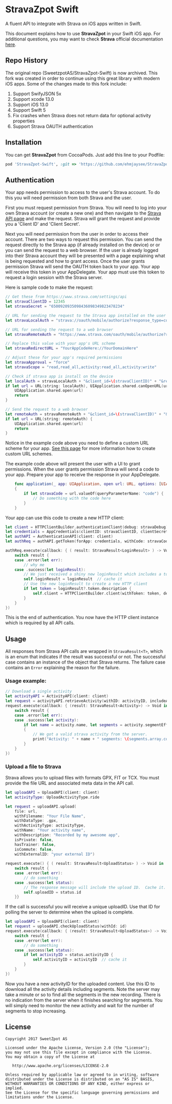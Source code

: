 # StravaZpot Swift

A fluent API to integrate with Strava on iOS apps written in Swift.

This document explains how to use **StravaZpot** in your Swift iOS app. For additional questions, you may want to check **Strava** official documentation [here](https://strava.github.io/api/).

## Repo History

The original repo (SweetzpotAS/StravaZpot-Swift) is now archived. This fork was created in order to continue using this great library with modern iOS apps. Some of the changes made to this fork include:
1) Support SwifyJSON 5x
2) Support xcode 13.0
3) Support iOS 13.0
4) Support Swift 5
5) Fix crashes when Strava does not return data for optional activity properties 
6) Support Strava OAUTH authentication

## Installation

You can get **StravaZpot** from CocoaPods. Just add this line to your Podfile:

```ruby
pod 'StravaZpot-Swift', :git => 'https://github.com/ehmjaysee/StravaZpot-Swift.git'
```
 
## Authentication

Your app needs permission to access to the user's Strava account. To do this you will need permission from both Strava and the user. 

First you must request permission from Strava. You will need to log into your own Strava account (or create a new one) and then navigate to the [Strava API page](https://www.strava.com/settings/api) and make the request. Strava will grant the request and provide you a 'Client ID' and 'Client Secret'. 

Next you will need permission from the user in order to access their account. There are two ways to request this permission. You can send the request directly to the Strava app (if already installed on the device) or or you can send the request to a web browser. If the user is already logged into their Strava account they will be presented with a page explaining what is being requested and how to grant access. Once the user grants permission Strava will send the OAUTH token back to your app. Your app will receive this token in your AppDelegate. Your app must use this token to request a login session with the Strava server. 

Here is sample code to make the request:
  
```swift
// Get these from https://www.strava.com/settings/api
let stravaClientID = 12345
let stravaSecret = "6500920935098436098349823478234"

// URL for sending the request to the Strava app installed on the user's device
let stravaLocalAuth = "strava://oauth/mobile/authorize?response_type=code&state=ios"

// URL for sending the request to a web browser
let stravaRemoteAuth = "https://www.strava.com/oauth/mobile/authorize?response_type=code&state=ios"

// Replace this value with your app's URL scheme
let stravaRedirectURL = "YourAppCodeHere://YourDomainHere"

// Adjust these for your app's required permissions
let stravaApproval = "force"
let stravaScope = "read,read_all,activity:read_all,activity:write"

// Check if strava app is install on the device
let localAuth = stravaLocalAuth + "&client_id=\(stravaClientID)" + "&redirect_uri=\(stravaRedirectURL)" + "&approval_prompt=\(stravaApproval)" + "&scope=\(stravaScope)"
if let url = URL(string: localAuth), UIApplication.shared.canOpenURL(url) {
    UIApplication.shared.open(url)
    return
}

// Send the request to a web browser
let remoteAuth = stravaRemoteAuth + "&client_id=\(stravaClientID)" + "&redirect_uri=\(stravaRedirectURL)" + "&approval_prompt=\(stravaApproval)" + "&scope=\(stravaScope)"
if let url = URL(string: remoteAuth) {
    UIApplication.shared.open(url)
    return
}
```

Notice in the example code above you need to define a custom URL scheme for your app. [See this page](https://developer.apple.com/documentation/xcode/defining-a-custom-url-scheme-for-your-app)  for more information how to create custom URL schemes.

The example code above will present the user with a UI to grant permissions. When the user grants permission Strava will send a code to your app. Prepare your app to receive the response in your AppDelegate.

```swift
    func application(_ app: UIApplication, open url: URL, options: [UIApplication.OpenURLOptionsKey: Any] = [:]) -> Bool
    {
        if let stravaCode = url.valueOf(queryParameterName: "code") {
            // Do something with the code here
        }
    }
```

Your app can use this code to create a new HTTP client:    

```swift
let client = HTTPClientBuilder.authenticationClient(debug: stravaDebug)
let credentials = AppCredentials(clientID: stravaClientID, clientSecret: stravaSecret)
let authAPI = AuthenticationAPI(client: client)
let authReq = authAPI.getToken(forApp: credentials, withCode: stravaCode)   // stravaCode was received in AppDelegate

authReq.execute(callback: { ( result: StravaResult<LoginResult> ) -> Void in
    switch result {
    case .error(let err):
        // why me
    case .success(let loginResult):
        // We just received a shiny new loginResult which includes a token.
        self.loginResult = loginResult  // cache it
        // Use the new loginResult to create a new HTTP client
        if let token = loginResult?.token.description {
            self.client = HTTPClientBuilder.client(withToken: token, debug: stravaDebug)
        }
    }
})
```

This is the end of authentication. You now have the HTTP client instance which is required by all API calls.

## Usage

All responses from Strava API calls are wrapped in `StravaResult<T>`, which is an enum that indicates if the result was successful or not. The successful case contains an instance of the object that Strava returns. The failure case contains an `Error` explaining the reason for the failure.

### Usage example:

```swift
// Download a single activity
let activityAPI = ActivityAPI(client: client)
let request = activityAPI.retrieveActivity(withID: activityID, includeAllEfforts: true)
request.execute(callback: { (result: StravaResult<Activity>) -> Void in
    switch result {
    case .error(let err):
    case .success(let activity):
        if let name = activity.name, let segments = activity.segmentEfforts
        {
            // We got a valid strava activity from the server.
            print("Activity: " + name + " segments: \(segments.array.count)")
        }
    }
})
```

### Upload a file to Strava

Strava allows you to upload files with formats GPX, FIT or TCX. You must provide the file URL and associated meta data in the API call.  

```swift
let uploadAPI = UploadAPI(client: client)
let activityType: UploadActivityType.ride

let request = uploadAPI.upload(
    file: url,
    withFilename: "Your File Name",
    withDataType: .gpx,
    withActivityType: activityType,
    withName: "Your activity name",         
    withDescription: "Recorded by my awesome app",
    isPrivate: false,
    hasTrainer: false,
    isCommute: false,
    withExternalID: "your external ID")
    
request.execute() { ( result: StravaResult<UploadStatus> ) -> Void in
    switch result {
    case .error(let err):
        // do something
    case .success(let status):
        // The response message will include the upload ID.  Cache it.
        self.uploadID = status.id
    }}
```

If the call is successful you will receive a unique uploadID. Use that ID for polling the server to determine when the upload is complete.

```swift
let uploadAPI = UploadAPI(client: client)
let request = uploadAPI.checkUploadStatus(withId: id)
request.execute(callback: { (result: StravaResult<UploadStatus>) -> Void in
    switch result {
    case .error(let err):
        // do something
    case .success(let status):
        if let activityID = status.activityID {
            self.activityID = activityID  // cache it
        }
    }
})
```

Now you have a new activityID for the uploaded content. Use this ID to download all the activity details including segments. Note the server may take a minute or so to find all the segments in the new recording. There is no indication from the server when it finishes searching for segments. You will simply need to monitor the new activity and wait for the number of segments to stop increasing.  

## License

    Copyright 2017 SweetZpot AS

    Licensed under the Apache License, Version 2.0 (the "License");
    you may not use this file except in compliance with the License.
    You may obtain a copy of the License at

       http://www.apache.org/licenses/LICENSE-2.0

    Unless required by applicable law or agreed to in writing, software
    distributed under the License is distributed on an "AS IS" BASIS,
    WITHOUT WARRANTIES OR CONDITIONS OF ANY KIND, either express or implied.
    See the License for the specific language governing permissions and
    limitations under the License.
